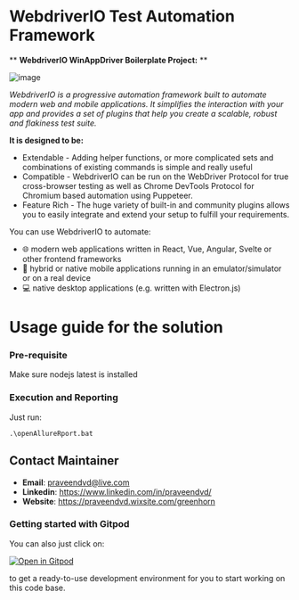 # WebdriverIO Test Automation Framework

** **WebdriverIO WinAppDriver Boilerplate Project:** **

![image](https://user-images.githubusercontent.com/45095911/126864332-e99af576-6d12-4e2e-a5ab-5edb78a437f1.png)


*WebdriverIO is a progressive automation framework built to automate modern web and mobile applications. It simplifies the interaction with your app and provides a set of plugins that help you create a scalable, robust and flakiness test suite.*

**It is designed to be:**

 - Extendable - Adding helper functions, or more complicated sets and combinations of existing commands is simple and really useful
 - Compatible - WebdriverIO can be run on the WebDriver Protocol for  true cross-browser testing as well as Chrome DevTools Protocol for Chromium based automation using Puppeteer. 
 - Feature Rich - The huge variety of built-in and community plugins allows you to easily integrate and extend your setup to fulfill your requirements.

You can use WebdriverIO to automate:

 - 🌐   modern web applications written in React, Vue, Angular, Svelte
   or other frontend frameworks
 - 📱   hybrid or native mobile applications running in an
   emulator/simulator or on a real device
 - 💻   native desktop applications (e.g. written with Electron.js)

# Usage guide for the solution

### Pre-requisite

Make sure nodejs latest is installed

### Execution and Reporting

Just run:

`.\openAllureRport.bat`

## Contact Maintainer

- **Email**: praveendvd@live.com
- **Linkedin**: https://www.linkedin.com/in/praveendvd/
- **Website**:  https://praveendvd.wixsite.com/greenhorn

### Getting started with Gitpod

You can also just click on:

[![Open in Gitpod](https://gitpod.io/button/open-in-gitpod.svg)](https://gitpod.io/#https://github.com/praveendvd/WebdriverIO_electronAppAutomation_boilerplate)

to get a ready-to-use development environment for you to start working on this code base.
